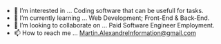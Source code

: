 - 👀 I’m interested in ... Coding software that can be usefull for tasks.
- 🌱 I’m currently learning ... Web Development; Front-End & Back-End.
- 💞️ I’m looking to collaborate on ... Paid Software Engineer Employment.
- 📫 How to reach me ... Martin.AlexandreInformation@gmail.com
